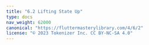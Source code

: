 ```yaml
---
title: "6.2 Lifting State Up"
type: docs
nav_weight: 62000
canonical: "https://fluttermasterylibrary.com/4/6/2"
license: "© 2023 Tokenizer Inc. CC BY-NC-SA 4.0"
---
```

